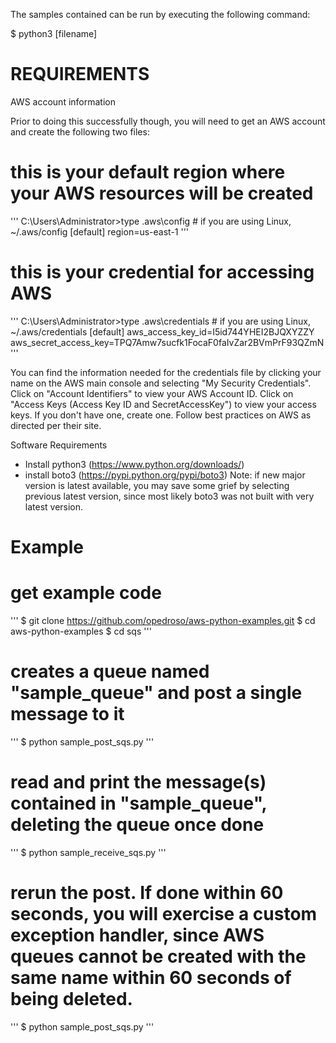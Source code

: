 The samples contained can be run by executing the following command:

$ python3 [filename]

REQUIREMENTS
============

AWS account information

Prior to doing this successfully though, you will need to get an AWS account and create the following two files:

# this is your default region where your AWS resources will be created
'''
C:\Users\Administrator>type .aws\config   # if you are using Linux, ~/.aws/config
[default]
region=us-east-1
'''

# this is your credential for accessing AWS
'''
C:\Users\Administrator>type .aws\credentials   # if you are using Linux, ~/.aws/credentials
[default]
aws_access_key_id=I5id744YHEI2BJQXYZZY
aws_secret_access_key=TPQ7Amw7sucfk1FocaF0faIvZar2BVmPrF93QZmN
'''

You can find the information needed for the credentials file by clicking your name on the AWS main console and selecting "My Security Credentials".
Click on "Account Identifiers" to view your AWS Account ID.
Click on "Access Keys (Access Key ID and SecretAccessKey") to view your access keys. If you don't have one, create one. Follow best practices on AWS as directed per their site.

Software Requirements

- Install python3 (https://www.python.org/downloads/)
- install boto3   (https://pypi.python.org/pypi/boto3)
Note: if new major version is latest available, you may save some grief by selecting previous latest version, since most likely boto3 was not built with very latest version.

Example
=======

# get example code
'''
$ git clone https://github.com/opedroso/aws-python-examples.git
$ cd aws-python-examples
$ cd sqs
'''

# creates a queue named "sample_queue" and post a single message to it
'''
$ python sample_post_sqs.py
'''

# read and print the message(s) contained in "sample_queue", deleting the queue once done
'''
$ python sample_receive_sqs.py
'''

# rerun the post. If done within 60 seconds, you will exercise a custom exception handler, since AWS queues cannot be created with the same name within 60 seconds of being deleted.
'''
$ python sample_post_sqs.py
'''

